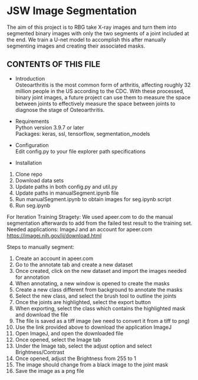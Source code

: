 # JSW Image Segmentation
The aim of this project is to RBG take X-ray images and turn them into segmented binary images with only the two segments of a joint included at the end. We train a U-net model
to accomplish this after manually segmenting images and creating their associated masks. 

CONTENTS OF THIS FILE
---------------------

 * Introduction <br />
Osteoarthritis is the most common form of arthritis, affecting roughly 32 million people in the US according to the CDC. With these processed, binary joint images, a future
project can use them to measure the space between joints to effectively measure the space between joints to diagnose the stage of Osteoarthritis. 

* Requirements <br />
Python version 3.9.7 or later <br />
Packages: keras, ssl, tensorflow, segmentation_models

 * Configuration <br />
Edit config.py to your file explorer path specifications

 * Installation <br />
1. Clone repo
2. Download data sets
3. Update paths in both config.py and util.py
4. Update paths in manualSegment.ipynb file
5. Run manualSegment.ipynb to obtain images for seg.ipynb script
6. Run seg.ipynb

For Iteration Training Stragety:
We used apeer.com to do the manual segmentation afterwards to add from the failed test result to the training set.
Needed applications: ImageJ and an account for apeer.com
https://imagej.nih.gov/ij/download.html

Steps to manually segment:
1. Create an account in apeer.com
2. Go to the annotate tab and create a new dataset
3. Once created, click on the new dataset and import the images needed for annotation
4. When annotating, a new window is opened to create the masks
5. Create a new class different from background to annotate the masks
6. Select the new class, and select the brush tool to outline the joints
7. Once the joints are highlighted, select the export button
8. When exporting, select the class which contains the highlighted mask and download the file
9. The file is saved as a tiff image (we need to convert it from a tiff to png)
10. Use the link provided above to download the application ImageJ
11. Open ImageJ, and open the downloaded file
12. Once opened, select the Image tab
13. Under the Image tab, select the adjust option and select Brightness/Contrast
14. Once opened, adjust the Brightness from 255 to 1
15. The image should change from a black image to the joint mask
16. Save the image as a png file
